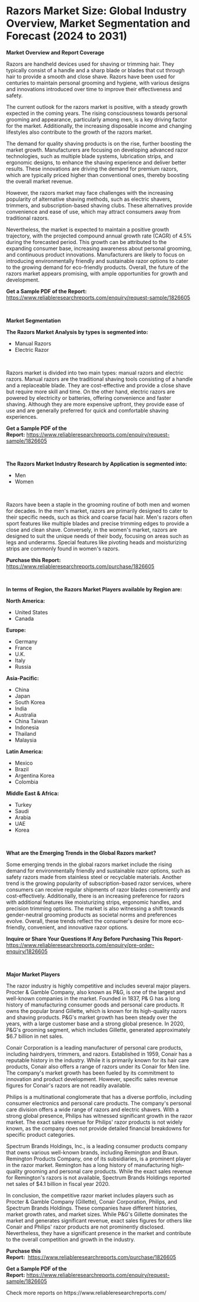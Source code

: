 <p><h1>Razors Market Size: Global Industry Overview, Market Segmentation and Forecast (2024 to 2031)</h1></p><p><strong>Market Overview and Report Coverage</strong></p>
<p><p>Razors are handheld devices used for shaving or trimming hair. They typically consist of a handle and a sharp blade or blades that cut through hair to provide a smooth and close shave. Razors have been used for centuries to maintain personal grooming and hygiene, with various designs and innovations introduced over time to improve their effectiveness and safety.</p><p>The current outlook for the razors market is positive, with a steady growth expected in the coming years. The rising consciousness towards personal grooming and appearance, particularly among men, is a key driving factor for the market. Additionally, the increasing disposable income and changing lifestyles also contribute to the growth of the razors market.</p><p>The demand for quality shaving products is on the rise, further boosting the market growth. Manufacturers are focusing on developing advanced razor technologies, such as multiple blade systems, lubrication strips, and ergonomic designs, to enhance the shaving experience and deliver better results. These innovations are driving the demand for premium razors, which are typically priced higher than conventional ones, thereby boosting the overall market revenue.</p><p>However, the razors market may face challenges with the increasing popularity of alternative shaving methods, such as electric shavers, trimmers, and subscription-based shaving clubs. These alternatives provide convenience and ease of use, which may attract consumers away from traditional razors.</p><p>Nevertheless, the market is expected to maintain a positive growth trajectory, with the projected compound annual growth rate (CAGR) of 4.5% during the forecasted period. This growth can be attributed to the expanding consumer base, increasing awareness about personal grooming, and continuous product innovations. Manufacturers are likely to focus on introducing environmentally friendly and sustainable razor options to cater to the growing demand for eco-friendly products. Overall, the future of the razors market appears promising, with ample opportunities for growth and development.</p></p>
<p><strong>Get a Sample PDF of the Report:</strong> <a href="https://www.reliableresearchreports.com/enquiry/request-sample/1826605">https://www.reliableresearchreports.com/enquiry/request-sample/1826605</a></p>
<p>&nbsp;</p>
<p><strong>Market Segmentation</strong></p>
<p><strong>The Razors Market Analysis by types is segmented into:</strong></p>
<p><ul><li>Manual Razors</li><li>Electric Razor</li></ul></p>
<p>&nbsp;</p>
<p><p>Razors market is divided into two main types: manual razors and electric razors. Manual razors are the traditional shaving tools consisting of a handle and a replaceable blade. They are cost-effective and provide a close shave but require more skill and time. On the other hand, electric razors are powered by electricity or batteries, offering convenience and faster shaving. Although they are more expensive upfront, they provide ease of use and are generally preferred for quick and comfortable shaving experiences.</p></p>
<p><strong>Get a Sample PDF of the Report:</strong>&nbsp;<a href="https://www.reliableresearchreports.com/enquiry/request-sample/1826605">https://www.reliableresearchreports.com/enquiry/request-sample/1826605</a></p>
<p>&nbsp;</p>
<p><strong>The Razors Market Industry Research by Application is segmented into:</strong></p>
<p><ul><li>Men</li><li>Women</li></ul></p>
<p>&nbsp;</p>
<p><p>Razors have been a staple in the grooming routine of both men and women for decades. In the men's market, razors are primarily designed to cater to their specific needs, such as thick and coarse facial hair. Men's razors often sport features like multiple blades and precise trimming edges to provide a close and clean shave. Conversely, in the women's market, razors are designed to suit the unique needs of their body, focusing on areas such as legs and underarms. Special features like pivoting heads and moisturizing strips are commonly found in women's razors.</p></p>
<p><strong>Purchase this Report:</strong>&nbsp; <a href="https://www.reliableresearchreports.com/purchase/1826605">https://www.reliableresearchreports.com/purchase/1826605</a></p>
<p>&nbsp;</p>
<p><strong>In terms of Region, the Razors Market Players available by Region are:</strong></p>
<p>
    <p> <strong> North America: </strong>
        <ul>
            <li>United States</li>
            <li>Canada</li>
        </ul>
        </p> 
    <p> <strong> Europe: </strong>
        <ul>
            <li>Germany</li>
            <li>France</li>
            <li>U.K.</li>
            <li>Italy</li>
            <li>Russia</li>
        </ul>
        </p> 
    <p> <strong> Asia-Pacific: </strong>
        <ul>
            <li>China</li>
            <li>Japan</li>
            <li>South Korea</li>
            <li>India</li>
            <li>Australia</li>
            <li>China Taiwan</li>
            <li>Indonesia</li>
            <li>Thailand</li>
            <li>Malaysia</li>
        </ul>
        </p> 
    <p> <strong> Latin America: </strong>
        <ul>
            <li>Mexico</li>
            <li>Brazil</li>
            <li>Argentina Korea</li>
            <li>Colombia</li>
        </ul>
        </p> 
    <p> <strong> Middle East & Africa: </strong>
        <ul>
            <li>Turkey</li>
            <li>Saudi</li>
            <li>Arabia</li>
            <li>UAE</li>
            <li>Korea</li>
        </ul>
    </p>
    </p>
<p>&nbsp;</p>
<p><strong>What are the Emerging Trends in the Global Razors market?</strong></p>
<p><p>Some emerging trends in the global razors market include the rising demand for environmentally friendly and sustainable razor options, such as safety razors made from stainless steel or recyclable materials. Another trend is the growing popularity of subscription-based razor services, where consumers can receive regular shipments of razor blades conveniently and cost-effectively. Additionally, there is an increasing preference for razors with additional features like moisturizing strips, ergonomic handles, and precision trimming options. The market is also witnessing a shift towards gender-neutral grooming products as societal norms and preferences evolve. Overall, these trends reflect the consumer's desire for more eco-friendly, convenient, and innovative razor options.</p></p>
<p><strong>Inquire or Share Your Questions If Any Before Purchasing This Report</strong>- <a href="https://www.reliableresearchreports.com/enquiry/pre-order-enquiry/1826605">https://www.reliableresearchreports.com/enquiry/pre-order-enquiry/1826605</a></p>
<p>&nbsp;</p>
<p><strong>Major Market Players</strong></p>
<p><p>The razor industry is highly competitive and includes several major players. Procter & Gamble Company, also known as P&G, is one of the largest and well-known companies in the market. Founded in 1837, P& G has a long history of manufacturing consumer goods and personal care products. It owns the popular brand Gillette, which is known for its high-quality razors and shaving products. P&G's market growth has been steady over the years, with a large customer base and a strong global presence. In 2020, P&G's grooming segment, which includes Gillette, generated approximately $6.7 billion in net sales.</p><p>Conair Corporation is a leading manufacturer of personal care products, including hairdryers, trimmers, and razors. Established in 1959, Conair has a reputable history in the industry. While it is primarily known for its hair care products, Conair also offers a range of razors under its Conair for Men line. The company's market growth has been fueled by its commitment to innovation and product development. However, specific sales revenue figures for Conair's razors are not readily available.</p><p>Philips is a multinational conglomerate that has a diverse portfolio, including consumer electronics and personal care products. The company's personal care division offers a wide range of razors and electric shavers. With a strong global presence, Philips has witnessed significant growth in the razor market. The exact sales revenue for Philips' razor products is not widely known, as the company does not provide detailed financial breakdowns for specific product categories.</p><p>Spectrum Brands Holdings, Inc., is a leading consumer products company that owns various well-known brands, including Remington and Braun. Remington Products Company, one of its subsidiaries, is a prominent player in the razor market. Remington has a long history of manufacturing high-quality grooming and personal care products. While the exact sales revenue for Remington's razors is not available, Spectrum Brands Holdings reported net sales of $4.1 billion in fiscal year 2020.</p><p>In conclusion, the competitive razor market includes players such as Procter & Gamble Company (Gillette), Conair Corporation, Philips, and Spectrum Brands Holdings. These companies have different histories, market growth rates, and market sizes. While P&G's Gillette dominates the market and generates significant revenue, exact sales figures for others like Conair and Philips' razor products are not prominently disclosed. Nevertheless, they have a significant presence in the market and contribute to the overall competition and growth in the industry.</p></p>
<p><strong>Purchase this Report:</strong>&nbsp;&nbsp;<a href="https://www.reliableresearchreports.com/purchase/1826605">https://www.reliableresearchreports.com/purchase/1826605</a></p>
<p></p>
<p><strong>Get a Sample PDF of the Report:</strong>&nbsp;<a href="https://www.reliableresearchreports.com/enquiry/request-sample/1826605">https://www.reliableresearchreports.com/enquiry/request-sample/1826605</a></p>
<p>Check more reports on https://www.reliableresearchreports.com/</p>